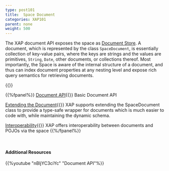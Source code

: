 ```yaml
---
type: post101
title:  Space Document
categories: XAP101
parent: none
weight: 500
---
```




The XAP document API exposes the space as [Document Store](http://en.wikipedia.org/wiki/Document-oriented_database). A document, which is represented by the class `SpaceDocument`, is essentially collection of key-value pairs, where the keys are strings and the values are primitives, `String`, `Date`, other documents, or collections thereof. Most importantly, the Space is aware of the internal structure of a document, and thus can index document properties at any nesting level and expose rich query semantics for retrieving documents.


{{<wbr>}}

{{%fpanel%}}
[Document API](./document-api.html){{<wbr>}}
Basic Document API

[Extending the Document](./document-extending.html){{<wbr>}}
XAP supports extending the SpaceDocument class to provide a type-safe wrapper for documents which is much easier to code with, while maintaining the dynamic schema.

[Interoperability](./document-pojo-interoperability.html){{<wbr>}}
XAP offers interoperability between documents and POJOs via the space
{{%/fpanel%}}

<br>

#### Additional Resources
{{%youtube "nBljYC3ciYc"  "Document API"%}}
